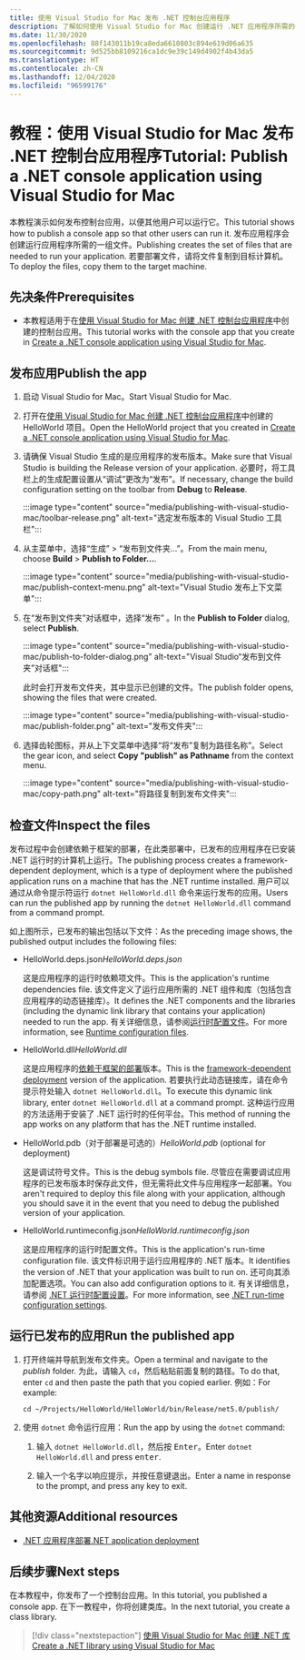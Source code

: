 ```yaml
---
title: 使用 Visual Studio for Mac 发布 .NET 控制台应用程序
description: 了解如何使用 Visual Studio for Mac 创建运行 .NET 应用程序所需的一组文件。
ms.date: 11/30/2020
ms.openlocfilehash: 88f143011b19ca8eda6610803c894e619d06a635
ms.sourcegitcommit: 9d525bb8109216ca1dc9e39c149d4902f4b43da5
ms.translationtype: HT
ms.contentlocale: zh-CN
ms.lasthandoff: 12/04/2020
ms.locfileid: "96599176"
---
```

# <a name="tutorial-publish-a-net-console-application-using-visual-studio-for-mac"></a><span data-ttu-id="74aa1-103">教程：使用 Visual Studio for Mac 发布 .NET 控制台应用程序</span><span class="sxs-lookup"><span data-stu-id="74aa1-103">Tutorial: Publish a .NET console application using Visual Studio for Mac</span></span>

<span data-ttu-id="74aa1-104">本教程演示如何发布控制台应用，以便其他用户可以运行它。</span><span class="sxs-lookup"><span data-stu-id="74aa1-104">This tutorial shows how to publish a console app so that other users can run it.</span></span> <span data-ttu-id="74aa1-105">发布应用程序会创建运行应用程序所需的一组文件。</span><span class="sxs-lookup"><span data-stu-id="74aa1-105">Publishing creates the set of files that are needed to run your application.</span></span> <span data-ttu-id="74aa1-106">若要部署文件，请将文件复制到目标计算机。</span><span class="sxs-lookup"><span data-stu-id="74aa1-106">To deploy the files, copy them to the target machine.</span></span>

## <a name="prerequisites"></a><span data-ttu-id="74aa1-107">先决条件</span><span class="sxs-lookup"><span data-stu-id="74aa1-107">Prerequisites</span></span>

- <span data-ttu-id="74aa1-108">本教程适用于在[使用 Visual Studio for Mac 创建 .NET 控制台应用程序](with-visual-studio-mac.md)中创建的控制台应用。</span><span class="sxs-lookup"><span data-stu-id="74aa1-108">This tutorial works with the console app that you create in [Create a .NET console application using Visual Studio for Mac](with-visual-studio-mac.md).</span></span>

## <a name="publish-the-app"></a><span data-ttu-id="74aa1-109">发布应用</span><span class="sxs-lookup"><span data-stu-id="74aa1-109">Publish the app</span></span>

1. <span data-ttu-id="74aa1-110">启动 Visual Studio for Mac。</span><span class="sxs-lookup"><span data-stu-id="74aa1-110">Start Visual Studio for Mac.</span></span>

1. <span data-ttu-id="74aa1-111">打开在[使用 Visual Studio for Mac 创建 .NET 控制台应用程序](with-visual-studio-mac.md)中创建的 HelloWorld 项目。</span><span class="sxs-lookup"><span data-stu-id="74aa1-111">Open the HelloWorld project that you created in [Create a .NET console application using Visual Studio for Mac](with-visual-studio-mac.md).</span></span>

1. <span data-ttu-id="74aa1-112">请确保 Visual Studio 生成的是应用程序的发布版本。</span><span class="sxs-lookup"><span data-stu-id="74aa1-112">Make sure that Visual Studio is building the Release version of your application.</span></span> <span data-ttu-id="74aa1-113">必要时，将工具栏上的生成配置设置从“调试”更改为“发布”。</span><span class="sxs-lookup"><span data-stu-id="74aa1-113">If necessary, change the build configuration setting on the toolbar from **Debug** to **Release**.</span></span>

   :::image type="content" source="media/publishing-with-visual-studio-mac/toolbar-release.png" alt-text="选定发布版本的 Visual Studio 工具栏":::

1. <span data-ttu-id="74aa1-115">从主菜单中，选择“生成” > “发布到文件夹...”。</span><span class="sxs-lookup"><span data-stu-id="74aa1-115">From the main menu, choose **Build** > **Publish to Folder...**.</span></span>

   :::image type="content" source="media/publishing-with-visual-studio-mac/publish-context-menu.png" alt-text="Visual Studio 发布上下文菜单":::

1. <span data-ttu-id="74aa1-117">在“发布到文件夹”对话框中，选择“发布” 。</span><span class="sxs-lookup"><span data-stu-id="74aa1-117">In the **Publish to Folder** dialog, select **Publish**.</span></span>

   :::image type="content" source="media/publishing-with-visual-studio-mac/publish-to-folder-dialog.png" alt-text="Visual Studio“发布到文件夹”对话框":::

   <span data-ttu-id="74aa1-119">此时会打开发布文件夹，其中显示已创建的文件。</span><span class="sxs-lookup"><span data-stu-id="74aa1-119">The publish folder opens, showing the files that were created.</span></span>

   :::image type="content" source="media/publishing-with-visual-studio-mac/publish-folder.png" alt-text="发布文件夹":::

1. <span data-ttu-id="74aa1-121">选择齿轮图标，并从上下文菜单中选择“将“发布”复制为路径名称”。</span><span class="sxs-lookup"><span data-stu-id="74aa1-121">Select the gear icon, and select **Copy "publish" as Pathname** from the context menu.</span></span>

   :::image type="content" source="media/publishing-with-visual-studio-mac/copy-path.png" alt-text="将路径复制到发布文件夹":::

## <a name="inspect-the-files"></a><span data-ttu-id="74aa1-123">检查文件</span><span class="sxs-lookup"><span data-stu-id="74aa1-123">Inspect the files</span></span>

<span data-ttu-id="74aa1-124">发布过程中会创建依赖于框架的部署，在此类部署中，已发布的应用程序在已安装 .NET 运行时的计算机上运行。</span><span class="sxs-lookup"><span data-stu-id="74aa1-124">The publishing process creates a framework-dependent deployment, which is a type of deployment where the published application runs on a machine that has the .NET runtime installed.</span></span> <span data-ttu-id="74aa1-125">用户可以通过从命令提示符运行 `dotnet HelloWorld.dll` 命令来运行发布的应用。</span><span class="sxs-lookup"><span data-stu-id="74aa1-125">Users can run the published app by running the `dotnet HelloWorld.dll` command from a command prompt.</span></span>

<span data-ttu-id="74aa1-126">如上图所示，已发布的输出包括以下文件：</span><span class="sxs-lookup"><span data-stu-id="74aa1-126">As the preceding image shows, the published output includes the following files:</span></span>

* <span data-ttu-id="74aa1-127">HelloWorld.deps.json</span><span class="sxs-lookup"><span data-stu-id="74aa1-127">*HelloWorld.deps.json*</span></span>

  <span data-ttu-id="74aa1-128">这是应用程序的运行时依赖项文件。</span><span class="sxs-lookup"><span data-stu-id="74aa1-128">This is the application's runtime dependencies file.</span></span> <span data-ttu-id="74aa1-129">该文件定义了运行应用所需的 .NET 组件和库（包括包含应用程序的动态链接库）。</span><span class="sxs-lookup"><span data-stu-id="74aa1-129">It defines the .NET components and the libraries (including the dynamic link library that contains your application) needed to run the app.</span></span> <span data-ttu-id="74aa1-130">有关详细信息，请参阅[运行时配置文件](https://github.com/dotnet/cli/blob/85ca206d84633d658d7363894c4ea9d59e515c1a/Documentation/specs/runtime-configuration-file.md)。</span><span class="sxs-lookup"><span data-stu-id="74aa1-130">For more information, see [Runtime configuration files](https://github.com/dotnet/cli/blob/85ca206d84633d658d7363894c4ea9d59e515c1a/Documentation/specs/runtime-configuration-file.md).</span></span>

* <span data-ttu-id="74aa1-131">HelloWorld.dll</span><span class="sxs-lookup"><span data-stu-id="74aa1-131">*HelloWorld.dll*</span></span>

   <span data-ttu-id="74aa1-132">这是应用程序的[依赖于框架的部署](../deploying/deploy-with-cli.md#framework-dependent-deployment)版本。</span><span class="sxs-lookup"><span data-stu-id="74aa1-132">This is the [framework-dependent deployment](../deploying/deploy-with-cli.md#framework-dependent-deployment) version of the application.</span></span> <span data-ttu-id="74aa1-133">若要执行此动态链接库，请在命令提示符处输入 `dotnet HelloWorld.dll`。</span><span class="sxs-lookup"><span data-stu-id="74aa1-133">To execute this dynamic link library, enter `dotnet HelloWorld.dll` at a command prompt.</span></span> <span data-ttu-id="74aa1-134">这种运行应用的方法适用于安装了 .NET 运行时的任何平台。</span><span class="sxs-lookup"><span data-stu-id="74aa1-134">This method of running the app works on any platform that has the .NET runtime installed.</span></span>

* <span data-ttu-id="74aa1-135">HelloWorld.pdb（对于部署是可选的）</span><span class="sxs-lookup"><span data-stu-id="74aa1-135">*HelloWorld.pdb* (optional for deployment)</span></span>

   <span data-ttu-id="74aa1-136">这是调试符号文件。</span><span class="sxs-lookup"><span data-stu-id="74aa1-136">This is the debug symbols file.</span></span> <span data-ttu-id="74aa1-137">尽管应在需要调试应用程序的已发布版本时保存此文件，但无需将此文件与应用程序一起部署。</span><span class="sxs-lookup"><span data-stu-id="74aa1-137">You aren't required to deploy this file along with your application, although you should save it in the event that you need to debug the published version of your application.</span></span>

* <span data-ttu-id="74aa1-138">HelloWorld.runtimeconfig.json</span><span class="sxs-lookup"><span data-stu-id="74aa1-138">*HelloWorld.runtimeconfig.json*</span></span>

   <span data-ttu-id="74aa1-139">这是应用程序的运行时配置文件。</span><span class="sxs-lookup"><span data-stu-id="74aa1-139">This is the application's run-time configuration file.</span></span> <span data-ttu-id="74aa1-140">该文件标识用于运行应用程序的 .NET 版本。</span><span class="sxs-lookup"><span data-stu-id="74aa1-140">It identifies the version of .NET that your application was built to run on.</span></span> <span data-ttu-id="74aa1-141">还可向其添加配置选项。</span><span class="sxs-lookup"><span data-stu-id="74aa1-141">You can also add configuration options to it.</span></span> <span data-ttu-id="74aa1-142">有关详细信息，请参阅 [.NET 运行时配置设置](../run-time-config/index.md#runtimeconfigjson)。</span><span class="sxs-lookup"><span data-stu-id="74aa1-142">For more information, see [.NET run-time configuration settings](../run-time-config/index.md#runtimeconfigjson).</span></span>

## <a name="run-the-published-app"></a><span data-ttu-id="74aa1-143">运行已发布的应用</span><span class="sxs-lookup"><span data-stu-id="74aa1-143">Run the published app</span></span>

1. <span data-ttu-id="74aa1-144">打开终端并导航到发布文件夹。</span><span class="sxs-lookup"><span data-stu-id="74aa1-144">Open a terminal and navigate to the *publish* folder.</span></span> <span data-ttu-id="74aa1-145">为此，请输入 `cd`，然后粘贴前面复制的路径。</span><span class="sxs-lookup"><span data-stu-id="74aa1-145">To do that, enter `cd` and then paste the path that you copied earlier.</span></span> <span data-ttu-id="74aa1-146">例如：</span><span class="sxs-lookup"><span data-stu-id="74aa1-146">For example:</span></span>

   ```console
   cd ~/Projects/HelloWorld/HelloWorld/bin/Release/net5.0/publish/
   ```

1. <span data-ttu-id="74aa1-147">使用 `dotnet` 命令运行应用：</span><span class="sxs-lookup"><span data-stu-id="74aa1-147">Run the app by using the `dotnet` command:</span></span>

   1. <span data-ttu-id="74aa1-148">输入 `dotnet HelloWorld.dll`，然后按 <kbd>Enter</kbd>。</span><span class="sxs-lookup"><span data-stu-id="74aa1-148">Enter `dotnet HelloWorld.dll` and press <kbd>enter</kbd>.</span></span>

   1. <span data-ttu-id="74aa1-149">输入一个名字以响应提示，并按任意键退出。</span><span class="sxs-lookup"><span data-stu-id="74aa1-149">Enter a name in response to the prompt, and press any key to exit.</span></span>

## <a name="additional-resources"></a><span data-ttu-id="74aa1-150">其他资源</span><span class="sxs-lookup"><span data-stu-id="74aa1-150">Additional resources</span></span>

- [<span data-ttu-id="74aa1-151">.NET 应用程序部署</span><span class="sxs-lookup"><span data-stu-id="74aa1-151">.NET application deployment</span></span>](../deploying/index.md)

## <a name="next-steps"></a><span data-ttu-id="74aa1-152">后续步骤</span><span class="sxs-lookup"><span data-stu-id="74aa1-152">Next steps</span></span>

<span data-ttu-id="74aa1-153">在本教程中，你发布了一个控制台应用。</span><span class="sxs-lookup"><span data-stu-id="74aa1-153">In this tutorial, you published a console app.</span></span> <span data-ttu-id="74aa1-154">在下一教程中，你将创建类库。</span><span class="sxs-lookup"><span data-stu-id="74aa1-154">In the next tutorial, you create a class library.</span></span>

> [!div class="nextstepaction"]
> [<span data-ttu-id="74aa1-155">使用 Visual Studio for Mac 创建 .NET 库</span><span class="sxs-lookup"><span data-stu-id="74aa1-155">Create a .NET library using Visual Studio for Mac</span></span>](library-with-visual-studio-mac.md)
